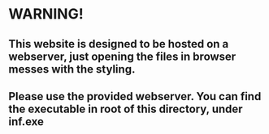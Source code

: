 
# WARNING!
## This website is designed to be hosted on a webserver, just opening the files in browser messes with the styling.
## Please use the provided webserver. You can find the executable in root of this directory, under inf.exe
